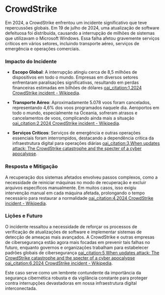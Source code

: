 # CrowdStrike

Em 2024, a CrowdStrike enfrentou um incidente significativo que teve repercussões globais. Em 19 de julho de 2024, uma atualização de software defeituosa foi distribuída, causando a interrupção de milhões de sistemas que utilizavam o Microsoft Windows. Essa falha afetou gravemente serviços críticos em vários setores, incluindo transporte aéreo, serviços de emergência e operações comerciais.

### Impacto do Incidente

- **Escopo Global**: A interrupção atingiu cerca de 8,5 milhões de dispositivos em todo o mundo. Empresas em diversos setores enfrentaram paralisações significativas, resultando em perdas financeiras estimadas em bilhões de dólares [oai_citation:1,2024 CrowdStrike incident - Wikipedia](https://en.wikipedia.org/wiki/2024_CrowdStrike_incident).
  
- **Transporte Aéreo**: Aproximadamente 5.078 voos foram cancelados, representando 4,6% dos voos programados naquele dia. Aeroportos em todo o mundo, especialmente na Oceania, sofreram atrasos e cancelamentos de voos, complicando ainda mais a situação [oai_citation:2,2024 CrowdStrike incident - Wikipedia](https://en.wikipedia.org/wiki/2024_CrowdStrike_incident).
  
- **Serviços Críticos**: Serviços de emergência e outras operações essenciais foram interrompidos, destacando a dependência crítica da infraestrutura digital para operações diárias [oai_citation:3,When updates attack: The CrowdStrike catastrophe and the specter of a cyber apocalypse](https://www.bizpacreview.com/2024/07/26/when-updates-attack-the-crowdstrike-catastrophe-and-the-specter-of-a-cyber-apocalypse-1475357/).

### Resposta e Mitigação

A recuperação dos sistemas afetados envolveu passos complexos, como a necessidade de reiniciar máquinas no modo de recuperação e excluir arquivos específicos manualmente. Em muitos casos, isso exigiu intervenção manual em cada máquina afetada, prolongando o tempo necessário para restaurar a normalidade [oai_citation:4,2024 CrowdStrike incident - Wikipedia](https://en.wikipedia.org/wiki/2024_CrowdStrike_incident).

### Lições e Futuro

O incidente ressaltou a necessidade de reforçar os processos de verificação de atualizações de software e implementar sistemas de detecção de ameaças mais avançados. A CrowdStrike e outras empresas de cibersegurança estão agora mais focadas em prevenir tais falhas no futuro, enquanto governos e organizações trabalham para estabelecer padrões globais de cibersegurança [oai_citation:5,When updates attack: The CrowdStrike catastrophe and the specter of a cyber apocalypse](https://www.bizpacreview.com/2024/07/26/when-updates-attack-the-crowdstrike-catastrophe-and-the-specter-of-a-cyber-apocalypse-1475357/) [oai_citation:6,2024 CrowdStrike incident - Wikipedia](https://en.wikipedia.org/wiki/2024_CrowdStrike_incident).

Este caso serve como um lembrete contundente da importância da segurança cibernética robusta e da vigilância constante para proteger contra interrupções devastadoras em nossa infraestrutura digital interconectada.